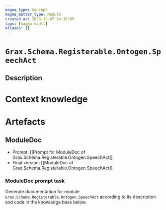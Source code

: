 ```yaml
---
magma_type: Concept
magma_matter_type: Module
created_at: 2023-12-07 14:16:05
tags: [magma-vault]
aliases: []
---
```

# `Grax.Schema.Registerable.Ontogen.SpeechAct`

## Description

<!--
What is a `Grax.Schema.Registerable.Ontogen.SpeechAct`?

Your knowledge about the module, i.e. facts, problems and properties etc.
-->


# Context knowledge

<!--
This section should include background knowledge needed for the model to create a proper response, i.e. information it does not know either because of the knowledge cut-off date or unpublished knowledge.

Write it down right here in a subsection or use a transclusion. If applicable, specify source information that the model can use to generate a reference in the response.
-->




# Artefacts

## ModuleDoc

- Prompt: [[Prompt for ModuleDoc of Grax.Schema.Registerable.Ontogen.SpeechAct]]
- Final version: [[ModuleDoc of Grax.Schema.Registerable.Ontogen.SpeechAct]]

### ModuleDoc prompt task

Generate documentation for module `Grax.Schema.Registerable.Ontogen.SpeechAct` according to its description and code in the knowledge base below.
